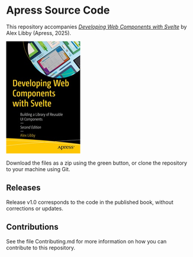 # Apress Source Code

This repository accompanies [*Developing Web Components with Svelte*](https://www.link.springer.com/book/10.1007/979-8-8688-1180-7) by Alex Libby (Apress, 2025).

[comment]: #cover
![Cover image](979-8-8688-1179-1.jpg)

Download the files as a zip using the green button, or clone the repository to your machine using Git.

## Releases

Release v1.0 corresponds to the code in the published book, without corrections or updates.

## Contributions

See the file Contributing.md for more information on how you can contribute to this repository.